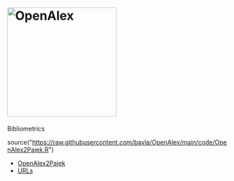 # <img src="https://github.com/bavla/OpenAlex/assets/20244435/6a3c39cf-9fef-43f4-a821-9c028963a851" width=250 alt="OpenAlex"/>

Bibliometrics

source("https://raw.githubusercontent.com/bavla/OpenAlex/main/code/OpenAlex2Pajek.R")

   * [OpenAlex2Pajek](https://github.com/bavla/OpenAlex/tree/main/OpenAlex2Pajek)
   * [URLs](URLs.md)


